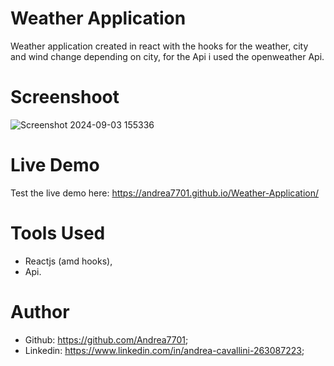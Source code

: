 # Weather Application

Weather application created in react with the hooks for the weather, city and wind change depending on city, for the Api i used the openweather Api.

# Screenshoot

![Screenshot 2024-09-03 155336](https://github.com/user-attachments/assets/5b61e3a1-2169-49fe-9bcd-608f18a02883)

# Live Demo

Test the live demo here: https://andrea7701.github.io/Weather-Application/

# Tools Used 

- Reactjs (amd hooks),
- Api.


# Author
 - Github: https://github.com/Andrea7701;
 - Linkedin: https://www.linkedin.com/in/andrea-cavallini-263087223;
